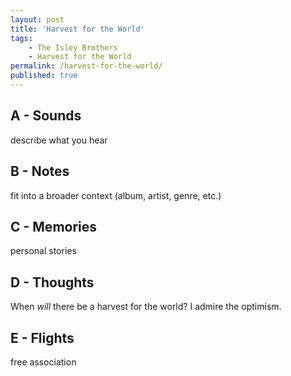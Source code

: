 ```yaml
---
layout: post
title: 'Harvest for the World'
tags:
    - The Isley Brothers
    - Harvest for the World
permalink: /harvest-for-the-world/
published: true
---
```


## A - Sounds

describe what you hear

## B - Notes

fit into a broader context (album, artist, genre, etc.)

## C - Memories

personal stories

## D - Thoughts

When _will_ there be a harvest for the world? I admire the optimism. 

## E - Flights

free association
